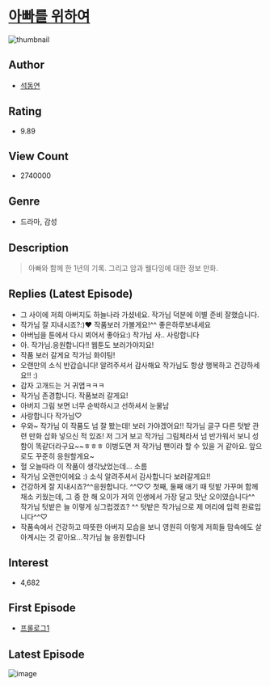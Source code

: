 # [아빠를 위하여](https://comic.naver.com/bestChallenge/list?titleId=796167)
![thumbnail](https://image-comic.pstatic.net/user_contents_data/challenge_comic/2022/06/12/339585/thumbnail_202x1641356b862_750e_4786_92cc_242500a4ce88_00003118.JPEG)

## Author
- [석동연](https://comic.naver.com/artistTitle?id=339585)

## Rating
- 9.89

## View Count
- 2740000

## Genre
- 드라마, 감성

## Description
> 아빠와 함께 한 1년의 기록. 그리고 암과 웰다잉에 대한 정보 만화.

## Replies (Latest Episode)
- 그 사이에 저희 아버지도 하늘나라 가셨네요. 작가님 덕분에 이별 준비 잘했습니다.
- 작가님 잘 지내시죠?:)♥︎ 작품보러 가볼게요!^^ 좋은하루보내세요
- 아버님을 툰에서 다시 뵈어서 좋아요:) 작가님 사.. 사랑합니다
- 아. 작가님.응원합니다!! 웹툰도 보러가야지요!
- 작품 보러 갈게요 작가님 화이팅!
- 오랜만의 소식 반갑습니다! 알려주셔서 감사해요 작가님도 항상 행복하고 건강하세요!! :)
- 감자 고개드는 거 귀엽ㅋㅋㅋ
- 작가님 존경합니다. 작품보러 갈게요!
- 아버지 그림 보면 너무 순박하시고 선하셔서 눈물남
- 사랑합니다 작가님♡
- 우와~ 작가님 이 작품도 넘 잘 봤는데! 보러 가야겠어요!! 작가님 글구 다른 텃밭 관련 만화 삽화 넣으신 적 있죠! 저 그거 보고 작가님 그림체라서 넘 반가워서 보니 성함이 똑같더라구요~~ㅎㅎㅎ 이벙도면 저 작가님 팬이라 할 수 있을 거 같아요. 앞으로도 꾸준히 응원할게요~
- 헐 오늘따라 이 작품이 생각났었는데... 소름
- 작가님 오랜만이에요 :) 소식 알려주셔서 감사합니다 보러갈게요!!
- 건강하게 잘 지내시죠?^^응원합니다. ^^♡♡ 첫째, 둘째 애기 때 텃밭 가꾸며 함께 채소 키웠는데, 그 중 한 해 오이가 저의 인생에서 가장 달고 맛난 오이였습니다^^ 작가님 텃밭은 늘 이렇게 싱그럽겠죠? ^^ 텃밭은 작가님으로 제 머리에 입력 완료입니다^^♡
- 작품속에서 건강하고 따뜻한 아버지 모습을 보니 영원히 이렇게 저희들 맘속에도 살아계시는 것 같아요...작가님 늘 응원합니다

## Interest
- 4,682

## First Episode
- [프롤로그1](https://comic.naver.com/bestChallenge/detail?titleId=796167&no=1)

## Latest Episode
![image](https://image-comic.pstatic.net/user_contents_data/challenge_comic/2023/04/05/339585/upload_7219611297723790136.jpeg)
